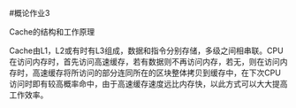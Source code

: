 #概论作业3

Cache的结构和工作原理

Cache由L1，L2或有时有L3组成，数据和指令分别存储，多级之间相串联。CPU在访问内存时，首先访问高速缓存，若有数据则不再访问内存，若无，则在访问内存时，高速缓存将所访问的部分连同所在的区块整体拷贝到缓存中，在下次CPU访问时即有较高概率命中，由于高速缓存速度远比内存快，以此方式可以大大提高工作效率。
